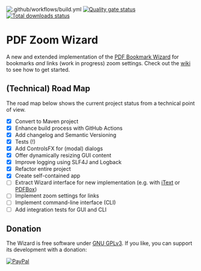 ![.github/workflows/build.yml](https://github.com/beatngu13/pdf-zoom-wizard/workflows/.github/workflows/build.yml/badge.svg)
[![Quality gate status](https://sonarcloud.io/api/project_badges/measure?project=beatngu13_pdf-zoom-wizard&metric=alert_status)](https://sonarcloud.io/dashboard?id=beatngu13_pdf-zoom-wizard)
[![Total downloads status](https://img.shields.io/github/downloads/beatngu13/pdf-zoom-wizard/total.svg?style=flat)](https://github.com/beatngu13/pdf-zoom-wizard/releases)

# PDF Zoom Wizard

A new and extended implementation of the [PDF Bookmark Wizard](https://bitbucket.org/beatngu13/pdfbookmarkwizard/) for bookmarks *and* links (work in progress) zoom settings. Check out the [wiki](https://github.com/beatngu13/pdf-zoom-wizard/wiki/) to see how to get started.

## (Technical) Road Map

The road map below shows the current project status from a technical point of view.

- [x] Convert to Maven project
- [x] Enhance build process with GitHub Actions
- [x] Add changelog and Semantic Versioning
- [x] Tests (!)
- [x] Add ControlsFX for (modal) dialogs
- [x] Offer dynamically resizing GUI content
- [x] Improve logging using SLF4J and Logback
- [x] Refactor entire project
- [x] Create self-contained app
- [ ] Extract Wizard interface for new implementation (e.g. with [iText](https://itextpdf.com/) or [PDFBox](https://pdfbox.apache.org/))
- [ ] Implement zoom settings for links
- [ ] Implement command-line interface (CLI)
- [ ] Add integration tests for GUI and CLI

## Donation

The Wizard is free software under [GNU GPLv3](https://gnu.org/licenses/gpl-3.0.en.html). If you like, you can support its development with a donation:

[![PayPal](https://paypalobjects.com/en_US/i/btn/btn_donate_LG.gif)](https://paypal.com/cgi-bin/webscr?cmd=_s-xclick&hosted_button_id=SYDFV6342B4T4)
